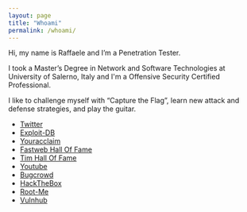 ```yaml
---
layout: page
title: "Whoami"
permalink: /whoami/
---
```


Hi, my name is Raffaele and I’m a Penetration Tester.

I took a Master’s Degree in Network and Software Technologies at University of Salerno, Italy and I'm a Offensive Security Certified Professional.

I like to challenge myself with “Capture the Flag”, learn new attack and defense strategies, and play the guitar.

* [Twitter](https://twitter.com/syrion89)
* [Exploit-DB](https://www.exploit-db.com/?author=9265)
* [Youracclaim](https://www.youracclaim.com/users/raffaele-sabato)
* [Fastweb Hall Of Fame](https://www.fastweb.it/corporate/responsible-disclosure/)
* [Tim Hall Of Fame](https://www.telecomitalia.com/tit/it/footer/responsible-disclosure.html)
* [Youtube](https://www.youtube.com/channel/UCkMOZEduLP73TSOpWOGkWDw)
* [Bugcrowd](https://bugcrowd.com/syrion)
* [HackTheBox](https://www.hackthebox.eu/profile/3353)
* [Root-Me](https://www.root-me.org/Syrion-60972?lang=en)
* [Vulnhub](https://www.vulnhub.com/author/syrion,432/)
